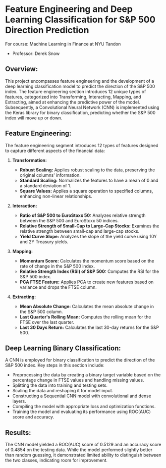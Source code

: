 # Feature Engineering and Deep Learning Classification for S&P 500 Direction Prediction

For course: Machine Learning in Finance at NYU Tandon 
- Professor: Derek Snow 

## Overview:
This project encompasses feature engineering and the development of a deep learning classification model to predict the direction of the S&P 500 index. The feature engineering section introduces 12 unique types of features, categorized into Transforming, Interacting, Mapping, and Extracting, aimed at enhancing the predictive power of the model. Subsequently, a Convolutional Neural Network (CNN) is implemented using the Keras library for binary classification, predicting whether the S&P 500 index will move up or down.

## Feature Engineering:
The feature engineering segment introduces 12 types of features designed to capture different aspects of the financial data:

1. **Transformation:**
    - **Robust Scaling:** Applies robust scaling to the data, preserving the original columns' information.
    - **Standard Scaling:** Normalizes the features to have a mean of 0 and a standard deviation of 1.
    - **Square Values:** Applies a square operation to specified columns, enhancing non-linear relationships.

2. **Interaction:**
    - **Ratio of S&P 500 to EuroStoxx 50:** Analyzes relative strength between the S&P 500 and EuroStoxx 50 indices.
    - **Relative Strength of Small-Cap to Large-Cap Stocks:** Examines the relative strength between small-cap and large-cap stocks.
    - **Yield Curve Slope:** Analyzes the slope of the yield curve using 10Y and 2Y Treasury yields.

3. **Mapping:**
    - **Momentum Score:** Calculates the momentum score based on the rate of change in the S&P 500 index.
    - **Relative Strength Index (RSI) of S&P 500:** Computes the RSI for the S&P 500 index.
    - **PCA FTSE Feature:** Applies PCA to create new features based on variance and drops the FTSE column.

4. **Extracting:**
    - **Mean Absolute Change:** Calculates the mean absolute change in the S&P 500 column.
    - **Last Quarter's Rolling Mean:** Computes the rolling mean for the FTSE over the last quarter.
    - **Last 30 Days Return:** Calculates the last 30-day returns for the S&P 500.

## Deep Learning Binary Classification:
A CNN is employed for binary classification to predict the direction of the S&P 500 index. Key steps in this section include:

- Preprocessing the data by creating a binary target variable based on the percentage change in FTSE values and handling missing values.
- Splitting the data into training and testing sets.
- Scaling the data and reshaping it for model input.
- Constructing a Sequential CNN model with convolutional and dense layers.
- Compiling the model with appropriate loss and optimization functions.
- Training the model and evaluating its performance using ROC(AUC) score and accuracy.

## Results:
The CNN model yielded a ROC(AUC) score of 0.5129 and an accuracy score of 0.4854 on the testing data. While the model performed slightly better than random guessing, it demonstrated limited ability to distinguish between the two classes, indicating room for improvement.
